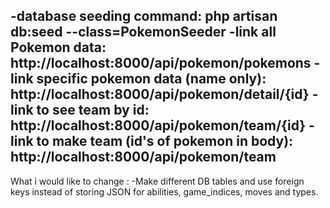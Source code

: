 -database seeding command: php artisan db:seed --class=PokemonSeeder
-link all Pokemon data: http://localhost:8000/api/pokemon/pokemons
-link specific pokemon data (name only): http://localhost:8000/api/pokemon/detail/{id}
-link to see team by id: http://localhost:8000/api/pokemon/team/{id}
-link to make team (id's of pokemon in body): http://localhost:8000/api/pokemon/team
--------------------------------------------------------------------
What i would like to change :
-Make different DB tables and use foreign keys instead of storing JSON for abilities, game_indices, moves and types.